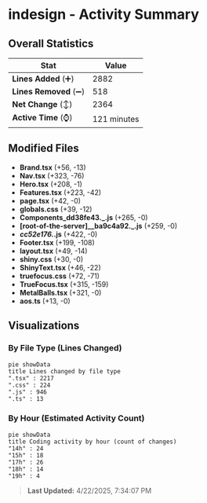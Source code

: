 # indesign - Activity Summary 

## Overall Statistics

| Stat                   | Value                                                             |
| ---------------------- | ----------------------------------------------------------------- |
| **Lines Added** (➕)   | 2882                                          |
| **Lines Removed** (➖) | 518                                        |
| **Net Change** (↕)    | 2364                |
| **Active Time** (⌚)   | 121 minutes |


## Modified Files
- **Brand.tsx** (+56, -13)
- **Nav.tsx** (+323, -76)
- **Hero.tsx** (+208, -1)
- **Features.tsx** (+223, -42)
- **page.tsx** (+42, -0)
- **globals.css** (+39, -12)
- **Components_dd38fe43._.js** (+265, -0)
- **[root-of-the-server]__ba9c4a92._.js** (+259, -0)
- **_cc52e176._.js** (+422, -0)
- **Footer.tsx** (+199, -108)
- **layout.tsx** (+49, -14)
- **shiny.css** (+30, -0)
- **ShinyText.tsx** (+46, -22)
- **truefocus.css** (+72, -71)
- **TrueFocus.tsx** (+315, -159)
- **MetalBalls.tsx** (+321, -0)
- **aos.ts** (+13, -0)

## Visualizations

### By File Type (Lines Changed)

```mermaid
pie showData
title Lines changed by file type
".tsx" : 2217
".css" : 224
".js" : 946
".ts" : 13
```

### By Hour (Estimated Activity Count)

```mermaid
pie showData
title Coding activity by hour (count of changes)
"14h" : 24
"15h" : 18
"17h" : 26
"18h" : 14
"19h" : 4
```


> **Last Updated:** 4/22/2025, 7:34:07 PM